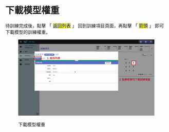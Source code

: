# 下載模型權重

待訓練完成後，點擊 「 <mark style="color:blue;">返回列表</mark> 」 回到訓練項目頁面，再點擊 「 <mark style="color:blue;">箭頭</mark> 」 即可下載模型的訓練權重。

<figure><img src="../../../.gitbook/assets/image (44).png" alt=""><figcaption><p>下載模型權重</p></figcaption></figure>

